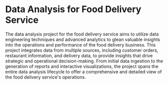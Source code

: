 # Data Analysis for Food Delivery Service 
   
The data analysis project for the food delivery service aims to utilize data engineering techniques and advanced analytics to glean valuable insights into the operations and performance of the food delivery business. This project integrates data from multiple sources, including customer orders, restaurant information, and delivery data, to provide insights that drive strategic and operational decision-making. From initial data ingestion to the generation of reports and interactive visualizations, the project spans the entire data analysis lifecycle to offer a comprehensive and detailed view of the food delivery service's operations.   
     
    


 
 
 
